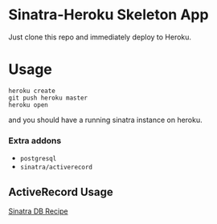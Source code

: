 Sinatra-Heroku Skeleton App
==========
Just clone this repo and immediately deploy to Heroku.

Usage
====

```
heroku create
git push heroku master
heroku open
```
and you should have a running sinatra instance on heroku.


### Extra addons
- `postgresql`
- `sinatra/activerecord`

## ActiveRecord Usage
[Sinatra DB Recipe](http://recipes.sinatrarb.com/p/databases/postgresql-activerecord)
